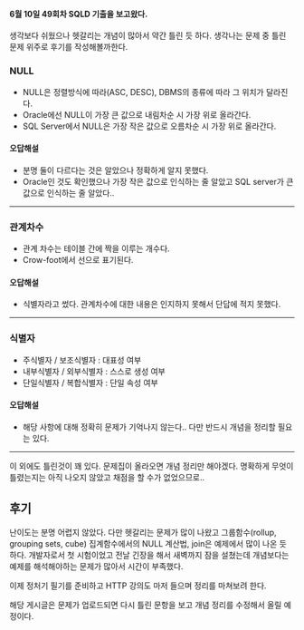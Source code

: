 #### 6월 10일 49회차 SQLD 기출을 보고왔다.

생각보다 쉬웠으나 헷갈리는 개념이 많아서 약간 틀린 듯 하다.
생각나는 문제 중 틀린 문제 위주로 후기를 작성해볼까한다.

### NULL

- NULL은 정렬방식에 따라(ASC, DESC), DBMS의 종류에 따라 그 위치가 달라진다.
- Oracle에선 NULL이 가장 큰 값으로 내림차순 시 가장 위로 올라간다.
- SQL Server에서 NULL은 가장 작은 값으로 오름차순 시 가장 위로 올라간다.

#### 오답해설

- 분명 둘이 다르다는 것은 알았으나 정확하게 알지 못했다.
- Oracle인 것도 확인했으나 가장 작은 값으로 인식하는 줄 알았고 SQL server가 큰 값으로 인식하는 줄 알았다..

---

### 관계차수

- 관계 차수는 테이블 간에 짝을 이루는 개수다.
- Crow-foot에서 선으로 표기된다.

#### 오답해설

- 식별자라고 썼다. 관계차수에 대한 내용은 인지하지 못해서 단답에 적지 못했다.

---

### 식별자

- 주식별자 / 보조식별자 : 대표성 여부
- 내부식별자 / 외부식별자 : 스스로 생성 여부
- 단일식별자 / 복합식별자 : 단일 속성 여부

#### 오답해설

- 해당 사항에 대해 정확히 문제가 기억나지 않는다.. 다만 반드시 개념을 정리할 필요는 있다.

---

이 외에도 틀린것이 꽤 있다. 문제집이 올라오면 개념 정리만 해야겠다.
명확하게 무엇이 틀렸는지는 아직 나오지 않았고 채점을 할 수가 없었으므로..

## 후기

난이도는 분명 어렵지 않았다.
다만 헷갈리는 문제가 많이 나왔고 그룹함수(rollup, grouping sets, cube)
집계함수에서의 NULL 계산법, join은 예제에서 많이 나온 듯 하다.
개발자로서 첫 시험이었고 전날 긴장을 해서 새벽까지 잠을 설쳤는데
개념보다는 예제를 해석해야하는 문제가 많아서 시간이 부족했다.

이제 정처기 필기를 준비하고 HTTP 강의도 마저 들으며 정리를 마쳐보려 한다.

해당 게시글은 문제가 업로드되면 다시 틀린 문항을 보고 개념 정리를 수정해서 올릴 예정이다.
